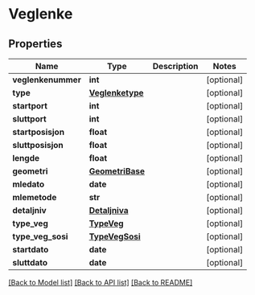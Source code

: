 # Veglenke

## Properties
Name | Type | Description | Notes
------------ | ------------- | ------------- | -------------
**veglenkenummer** | **int** |  | [optional] 
**type** | [**Veglenketype**](Veglenketype.md) |  | [optional] 
**startport** | **int** |  | [optional] 
**sluttport** | **int** |  | [optional] 
**startposisjon** | **float** |  | [optional] 
**sluttposisjon** | **float** |  | [optional] 
**lengde** | **float** |  | [optional] 
**geometri** | [**GeometriBase**](GeometriBase.md) |  | [optional] 
**mledato** | **date** |  | [optional] 
**mlemetode** | **str** |  | [optional] 
**detaljniv** | [**Detaljniva**](Detaljniva.md) |  | [optional] 
**type_veg** | [**TypeVeg**](TypeVeg.md) |  | [optional] 
**type_veg_sosi** | [**TypeVegSosi**](TypeVegSosi.md) |  | [optional] 
**startdato** | **date** |  | [optional] 
**sluttdato** | **date** |  | [optional] 

[[Back to Model list]](../README.md#documentation-for-models) [[Back to API list]](../README.md#documentation-for-api-endpoints) [[Back to README]](../README.md)

